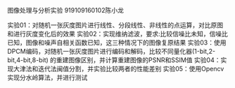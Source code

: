 图像处理与分析实验 919109160102陈小龙

实验01：对随机一张灰度图片进行线性、分段线性、非线性的点运算，对比原图和进行灰度变化后的效果
实验02：实现维纳滤波，要求:比较信噪比未知，信噪比已知，图像和噪声自相关函数已知，这三种情况下的图像复原结果
实验03：使用DPCM编码，对随机一张灰度图片进行编码和解码，比较不同量化器(1-bit,2-bit,4-bit,8-bit) 的重建图像区别，并计算重建图像的PSNR和SSIM值
实验04：实现大津法和迭代法闽值分割，并实验比较两者的性能差别
实验05：使用Opencv实现分水岭算法，并进行测试
